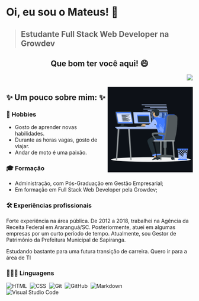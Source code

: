 # Oi, eu sou o Mateus! 👋
> ## Estudante Full Stack Web Developer na Growdev

 <h2 align="center"> Que bom ter você aqui! 😄</h2>
 
<div align="right">

 ![](https://komarev.com/ghpvc/?username=mateuszimmer&label=🍨_Você+é+meu+visitante+Nº)

</div>

 

<img align="right" width="230px" height="230" src="computador.gif" alt="mateuszimmer"/> 




## ✨ Um pouco sobre mim: ✨
### 🔭 Hobbies
- Gosto de aprender novas habilidades.
- Durante as horas vagas, gosto de viajar.
- Andar de moto é uma paixão.

### 🎓 Formação 
- Administração, com Pós-Graduação em Gestão Empresarial;
- Em formação em Full Stack Web Developer pela Growdev;

### 🛠 Experiências profissionais

Forte experiência na área pública. De 2012 a 2018, trabalhei na Agência da Receita Federal em Araranguá/SC. Posteriormente, atuei em algumas empresas por um curto período de tempo.
Atualmente, sou Gestor de Patrimônio da Prefeitura Municipal de Sapiranga.

Estudando bastante para uma futura transição de carreira. Quero ir para a área de TI

### 👨🏻‍💻 Linguagens
![HTML](https://img.shields.io/badge/-HTML-05122A?style=flat&logo=HTML5)&nbsp;
![CSS](https://img.shields.io/badge/-CSS-05122A?style=flat&logo=CSS3&logoColor=1572B6)&nbsp;
![Git](https://img.shields.io/badge/-Git-05122A?style=flat&logo=git)&nbsp;
![GitHub](https://img.shields.io/badge/-GitHub-05122A?style=flat&logo=github)&nbsp;
![Markdown](https://img.shields.io/badge/-Markdown-05122A?style=flat&logo=markdown)\
![Visual Studio Code](https://img.shields.io/badge/-Visual%20Studio%20Code-05122A?style=flat&logo=visual-studio-code&logoColor=007ACC)&nbsp;